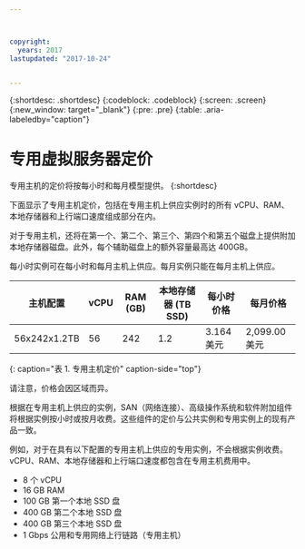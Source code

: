 ```yaml
---



copyright:
  years: 2017
lastupdated: "2017-10-24"


---
```


{:shortdesc: .shortdesc}
{:codeblock: .codeblock}
{:screen: .screen}
{:new_window: target="_blank"}
{:pre: .pre}
{:table: .aria-labeledby="caption"}

# 专用虚拟服务器定价
专用主机的定价将按每小时和每月模型提供。
{:shortdesc}

下面显示了专用主机定价，包括在专用主机上供应实例时的所有 vCPU、RAM、本地存储器和上行端口速度组成部分在内。 

对于专用主机，还将在第一个、第二个、第三个、第四个和第五个磁盘上提供附加本地存储器磁盘。此外，每个辅助磁盘上的额外容量最高达 400GB。

每小时实例可在每小时和每月主机上供应。每月实例只能在每月主机上供应。

|主机配置|vCPU|RAM (GB)|本地存储器 (TB SSD)|	每小时价格|每月价格| 
| ------------------ | ---- | -------- | ---------------------- | ------------ | ------------- |
|56x242x1.2TB|56|242|        	1.2|3.164 美元| 	2,099.00 美元|
{: caption="表 1. 专用主机定价" caption-side="top"}

请注意，价格会因区域而异。

根据在专用主机上供应的实例，SAN（网络连接）、高级操作系统和软件附加组件将根据实例按小时或按月收费。这些组件的定价与公共实例和专用实例上的现有产品一致。 

例如，对于在具有以下配置的专用主机上供应的专用实例，不会根据实例收费。vCPU、RAM、本地存储器和上行端口速度都包含在专用主机费用中。 

* 8 个 vCPU
* 16 GB RAM
* 100 GB 第一个本地 SSD 盘
* 400 GB 第二个本地 SSD 盘
* 400 GB 第三个本地 SSD 盘
* 1 Gbps 公用和专用网络上行链路（专用主机） 


